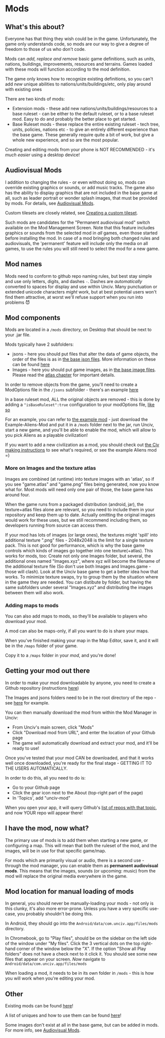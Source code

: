 # Mods

## What's this about?

Everyone has that thing they wish could be in the game.
Unfortunately, the game only understands code, so mods are our way to give a degree of freedom to those of us who don't code.

Mods can *add, replace and remove* basic game definitions, such as units, nations, buildings, improvements, resources and terrains.
Games loaded with these mods will function according to the mod definition.

The game only knows how to recognize existing definitions, so you can't add *new* unique abilities to nations/units/buildings/etc, only play around with existing ones

There are two kinds of mods:

-   Extension mods - these add new nations/units/buildings/resources to a base ruleset - can be either to the default ruleset, or to a base ruleset mod. Easy to do and probably the better place to get started.
-   Base Ruleset mods - these replace the entire existing ruleset - tech tree, units, policies, nations etc - to give an entirely different experience than the base game. These generally require quite a bit of work, but give a whole new experience, and so are the most popular.

Creating and editing mods from your phone is NOT RECOMMENDED - it's *much easier* using a desktop device!

## Audiovisual Mods

I addition to changing the rules - or even without doing so, mods can override existing graphics or sounds, or add music tracks. The game also has the ability to display graphics that are not included in the base game at all, such as leader portrait or wonder splash images, that must be provided by mods. For details, see [Audiovisual Mods](Images-and-Audio.md).

Custom tilesets are closely related, see [Creating a custom tileset](Creating-a-custom-tileset.md).

Such mods are candidates for the "Permanent audiovisual mod" switch available on the Mod Management Screen. Note that this feature includes graphics or sounds from the selected mod in _all_ games, even those started before installing the mod. In case of a mod bringing both changed rules and audiovisuals, the 'permanent' feature will include only the media on all games, to use the rules you will still need to select the mod for a new game.

## Mod names

Mods need to conform to github repo naming rules, but best stay simple and use only letters, digits, and dashes `-`. Dashes are _automatically_ converted to spaces for display and use within Unciv. Many punctuation or extended unicode characters _might_ work, but at best potential users won't find them attractive, at worst we'll refuse support when you run into problems :smiling_imp:

## Mod components

Mods are located in a `/mods` directory, on Desktop that should be next to your .jar file.

Mods typically have 2 subfolders:

-   jsons - here you should put files that alter the data of game objects, the order of the files is as in [the base json files](https://github.com/yairm210/Unciv/tree/master/android/assets/jsons). More information on these can be found [here](JSON-files-for-mods.md)
-   Images - here you should put game images, as in [the base image files](/Images). Please read the [atlas chapter](#more-on-images-and-the-texture-atlas) for important details.

In order to remove objects from the game, you'll need to create a ModOptions file in the `/jsons` subfolder - there's an example [here](https://github.com/yairm210/Unciv-mod-example/blob/master/Removing%20Things/jsons/ModOptions.json)

In a base ruleset mod, ALL the original objects are removed - this is done by adding a `"isBaseRuleset":true` configuration to your modOptions file, [like so](https://github.com/k4zoo/Civilization-6-Mod/blob/master/jsons/ModOptions.json)

For an example, you can refer to [the example mod](https://github.com/yairm210/Unciv-mod-example) - just download the Example-Aliens-Mod and put it in a `/mods` folder next to the jar, run Unciv, start a new game, and you'll be able to enable the mod, which will allow to you pick Aliens as a playable civilization!

If you want to add a new civilization as a mod, you should check out [the Civ making instructions](Making-a-new-Civilization.md) to see what's required, or see the example Aliens mod =)

### More on Images and the texture atlas

Images are combined (at runtime) into texture images with an 'atlas', so if you see "game.atlas" and "game.png" files being generated, now you know what for. Most mods will need only one pair of those, the base game has around four.

When the game runs from a packaged distribution (android, jar), the texture+atlas files alone are relevant, so you need to include them in your repository and keep them up to date. Actually omitting the original images would work for these uses, but we still recommend including them, so developers running from source can access them.

If your mod has lots of images (or large ones), the textures might 'spill' into additional texture ".png" files - 2048x2048 is the limit for a single texture pack. This is not good for performance, which is why the base game controls which kinds of images go together into one texture(+atlas). This works for mods, too: Create not only one Images folder, but several, the additional ones named "Images.xyz", where xyz will become the filename of the additional texture file (So don't use both Images and Images.game - those will clash). Look at the Unciv base game to get a better idea how that works. To minimize texture swaps, try to group them by the situation where in the game they are needed. You can distibute by folder, but having the same subfolders under several "Images.xyz" and distributing the images between them will also work.

### Adding maps to mods

You can also add maps to mods, so they'll be available to players who download your mod.

A mod can also be maps-only, if all you want to do is share your maps.

When you've finished making your map in the Map Editor, save it, and it will be in the `/maps` folder of your game.

Copy it to a `/maps` folder in your *mod*, and you're done!

## Getting your mod out there

In order to make your mod downloadable by anyone, you need to create a Github repository (instructions [here](https://docs.github.com/en/github/getting-started-with-github/create-a-repo))

The Images and jsons folders need to be in the root directory of the repo - see [here](https://github.com/yairm210/Unciv-IV-mod) for example.

You can then manually download the mod from within the Mod Manager in Unciv:

-   From Unciv's main screen, click "Mods"
-   Click "Download mod from URL", and enter the location of your Github page
-   The game will automatically download and extract your mod, and it'll be ready to use!

Once you've tested that your mod CAN be downloaded, and that it works well once downloaded, you're ready for the final stage - GETTING IT TO THE USERS AUTOMATICALLY.

In order to do this, all you need to do is:

-   Go to your Github page
-   Click the gear icon next to the About (top-right part of the page)
-   In 'Topics', add "unciv-mod"

When you open your app, it will query Github's [list of repos with that topic](https://github.com/topics/unciv-mod), and now YOUR repo will appear there!

## I have the mod, now what?

The primary use of mods is to add them when starting a new game, or configuring a map. This will mean that both the ruleset of the mod, and the images, will be in use for that specific game/map.

For mods which are primarily visual or audio, there is a second use - through the mod manager, you can enable them as **permanent audiovisual mods**. This means that the images, sounds (or upcoming: music) from the mod will replace the original media everywhere in the game.

## Mod location for manual loading of mods

In general, you should never be manually-loading your mods - not only is this clunky, it's also more error-prone. Unless you have a very specific use-case, you probably shouldn't be doing this.

In Android, they should go into the `Android/data/com.unciv.app/files/mods` directory.

In Chromebook, go to "Play files", should be on the sidebar on the left side of the window under "My files". Click the 3 vertical dots on the top right-hand corner of the window below the "X".
If the option "Show all Play folders" does not have a check next to it click it. You should see some new files that appear on your screen. *Now* navigate to `Android/data/com.unciv.app/files/mods`

When loading a mod, it needs to be in its own folder in `/mods` - this is how you will work when you're editing your mod.

## Other

Existing mods can be found [here](https://github.com/topics/unciv-mod)!

A list of uniques and how to use them can be found [here](Unique-parameters.md)!

Some images don't exist at all in the base game, but can be added in mods. For more info, see [Audiovisual Mods](Images-and-Audio.md).

